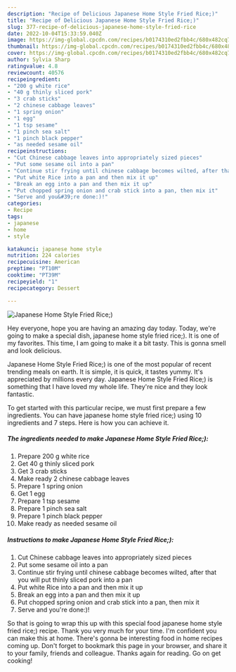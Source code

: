 ```yaml
---
description: "Recipe of Delicious Japanese Home Style Fried Rice;)"
title: "Recipe of Delicious Japanese Home Style Fried Rice;)"
slug: 377-recipe-of-delicious-japanese-home-style-fried-rice
date: 2022-10-04T15:33:59.040Z
image: https://img-global.cpcdn.com/recipes/b0174310ed2fbb4c/680x482cq70/japanese-home-style-fried-rice-recipe-main-photo.jpg
thumbnail: https://img-global.cpcdn.com/recipes/b0174310ed2fbb4c/680x482cq70/japanese-home-style-fried-rice-recipe-main-photo.jpg
cover: https://img-global.cpcdn.com/recipes/b0174310ed2fbb4c/680x482cq70/japanese-home-style-fried-rice-recipe-main-photo.jpg
author: Sylvia Sharp
ratingvalue: 4.8
reviewcount: 40576
recipeingredient:
- "200 g white rice"
- "40 g thinly sliced pork"
- "3 crab sticks"
- "2 chinese cabbage leaves"
- "1 spring onion"
- "1 egg"
- "1 tsp sesame"
- "1 pinch sea salt"
- "1 pinch black pepper"
- "as needed sesame oil"
recipeinstructions:
- "Cut Chinese cabbage leaves into appropriately sized pieces"
- "Put some sesame oil into a pan"
- "Continue stir frying until chinese cabbage becomes wilted, after that you will put thinly sliced pork into a pan"
- "Put white Rice into a pan and then mix it up"
- "Break an egg into a pan and then mix it up"
- "Put chopped spring onion and crab stick into a pan, then mix it"
- "Serve and you&#39;re done:)!"
categories:
- Recipe
tags:
- japanese
- home
- style

katakunci: japanese home style 
nutrition: 224 calories
recipecuisine: American
preptime: "PT10M"
cooktime: "PT39M"
recipeyield: "1"
recipecategory: Dessert

---
```



![Japanese Home Style Fried Rice;)](https://img-global.cpcdn.com/recipes/b0174310ed2fbb4c/680x482cq70/japanese-home-style-fried-rice-recipe-main-photo.jpg)

Hey everyone, hope you are having an amazing day today. Today, we're going to make a special dish, japanese home style fried rice;). It is one of my favorites. This time, I am going to make it a bit tasty. This is gonna smell and look delicious.

Japanese Home Style Fried Rice;) is one of the most popular of recent trending meals on earth. It is simple, it is quick, it tastes yummy. It's appreciated by millions every day. Japanese Home Style Fried Rice;) is something that I have loved my whole life. They're nice and they look fantastic.




To get started with this particular recipe, we must first prepare a few ingredients. You can have japanese home style fried rice;) using 10 ingredients and 7 steps. Here is how you can achieve it.

<!--inarticleads1-->

##### The ingredients needed to make Japanese Home Style Fried Rice;):

1. Prepare 200 g white rice
1. Get 40 g thinly sliced pork
1. Get 3 crab sticks
1. Make ready 2 chinese cabbage leaves
1. Prepare 1 spring onion
1. Get 1 egg
1. Prepare 1 tsp sesame
1. Prepare 1 pinch sea salt
1. Prepare 1 pinch black pepper
1. Make ready as needed sesame oil




<!--inarticleads2-->

##### Instructions to make Japanese Home Style Fried Rice;):

1. Cut Chinese cabbage leaves into appropriately sized pieces
1. Put some sesame oil into a pan
1. Continue stir frying until chinese cabbage becomes wilted, after that you will put thinly sliced pork into a pan
1. Put white Rice into a pan and then mix it up
1. Break an egg into a pan and then mix it up
1. Put chopped spring onion and crab stick into a pan, then mix it
1. Serve and you&#39;re done:)!




So that is going to wrap this up with this special food japanese home style fried rice;) recipe. Thank you very much for your time. I'm confident you can make this at home. There's gonna be interesting food in home recipes coming up. Don't forget to bookmark this page in your browser, and share it to your family, friends and colleague. Thanks again for reading. Go on get cooking!

